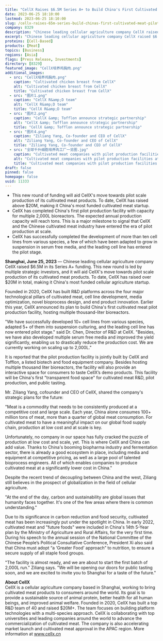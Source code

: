 ```yaml
---
title: "CellX Raises $6.5M Series A+ to Build China's First Cultivated Meat Pilot Facility"
date: 2023-06-25 18:10:00
lastmod: 2023-06-25 18:10:00
slug: /cellx-raises-65m-series-build-chinas-first-cultivated-meat-pilot-facility
company: 8329
description: "Chinese leading cellular agriculture company CellX raised $6.5M in its Series A+ funding"
excerpt: "Chinese leading cellular agriculture company CellX raised $6.5M in its Series A+ funding"
proteins: [Cell-Based]
products: [Meat]
topics: [Business]
regions: [Asia]
flags: [Press Release, Investments]
directory: [8329]
featured_image: "CellX培养鸡胸肉.png"
additional_images:
  - src: "CellX培养鸡胸肉.png"
    caption: "Cultivated chicken breast from CellX"
    alt: "Cultivated chicken breast from CellX"
    title: "Cultivated chicken breast from CellX"
  - src: "图片1.png"
    caption: "CellX R&amp;D team"
    alt: "CellX R&amp;D team"
    title: "CellX R&amp;D team"
  - src: "图片2.png"
    caption: "CellX &amp; Tofflon announce strategic partnership"
    alt: "CellX &amp; Tofflon announce strategic partnership"
    title: "CellX &amp; Tofflon announce strategic partnership"
  - src: "图片4.png"
    caption: "Ziliang Yang, Co-founder and CEO of CellX"
    alt: "Ziliang Yang, Co-founder and CEO of CellX"
    title: "Ziliang Yang, Co-founder and CEO of CellX"
  - src: "全球千升细胞培养肉工厂一览图.jpg"
    caption: "Cultivated meat companies with pilot production facilities at thousand-liter scale"
    alt: "Cultivated meat companies with pilot production facilities at thousand-liter scale"
    title: "Cultivated meat companies with pilot production facilities at thousand-liter scale"
draft: false
pinned: false
homepage: false
uuid: 11333
---
```

<ul>
<li>This new round of funding will aid CellX's move towards pilot scale production of its cultivated meat products. To date, CellX has raised above $20M, making it China's most funded cultivated meat startup. </li>
<li>CellX has completed China's first pilot production facility with capacity for multiple 2,000L bioreactors. The expected annual production capacity will reach tons. This is a major milestone to signal that CellX and the Chinese cultivated meat industry have entered the era of pilot production at scale.</li>
<li>CellX has successfully completed the development of more than ten cell lines from various species, a few of which have been adapted to grow in suspension in serum free media, and the leading cell line has entered the pilot stage.</li>
</ul>
<p><strong>Shanghai, June 25, 2023</strong> — Chinese leading cellular agriculture company CellX raised $6.5M in its Series A+ funding. This new round is led by multiple strategic investors, and it will aid CellX's move towards pilot scale production of its cultivated meat products. To date, CellX has raised over $20M in total, making it China's most funded cellular agriculture startup.</p>
<p>Founded in 2020, CellX has built R&D platforms across the four major technological pillars of cultivated meat, cell line development, media optimization, novel bioprocess design, and end product innovation. Earlier this year, CellX announced its plan to build China's first cultivated meat pilot production facility, hosting multiple thousand-liter bioreactors.</p>
<p>"We have successfully developed 10+ cell lines from various species, adapted 5+ of them into suspension culturing, and the leading cell line has now entered pilot stage." said Dr. Chen, Director of R&D at CellX. "Besides, we have also developed multiple serum free media and improved the yield significantly, enabling us to drastically reduce the production cost. We are currently working on scaling up to 2,000L."</p>
<p>It is reported that the pilot production facility is jointly built by CellX and Tofflon, a listed biotech and food equipment company. Besides hosting multiple thousand liter bioreactors, the facility will also provide an interactive space for consumers to taste CellX’s demo products. This facility will be China's first "transparent food space" for cultivated meat R&D, pilot production, and public tasting.</p>
<p>Mr. Ziliang Yang, cofounder and CEO of CellX, shared the company's strategic plans for the future:</p>
<p>"Meat is a commodity that needs to be consistently produced at a competitive cost and large scale. Each year, China alone consumes 100+ million tons of meat, more than a quarter of global meat consumption. For cultivated meat to have a meaningful impact on our global food supply chain, production at low cost and at scale is key.</p>
<p>Unfortunately, no company in our space has fully cracked the puzzle of production at low cost and scale, yet. This is where CellX and China can add value. Thanks to China's booming biopharma industry and fermentation sector, there is already a good ecosystem in place, including media and equipment at competitive pricing, as well as a large pool of talented bioprocess engineers. All of which enables companies to produce cultivated meat at a significantly lower cost in China."</p>
<p>Despite the recent trend of decoupling between China and the west, Ziliang still believes in the prospect of globalization in the field of cellular agriculture.</p>
<p>"At the end of the day, carbon and sustainability are global issues that humanity faces together. It's one of the few areas where there is common understanding."</p>
<p>Due to its significance in carbon reduction and food security, cultivated meat has been increasingly put under the spotlight in China. In early 2022, cultivated meat and "future foods" were included in China's 14th 5-Year plan by the Ministry of Agriculture and Rural Affairs, for the very first time. During his speech to the annual session of the National Committee of the Chinese People’s Political Consultative Conference, President Xi also said that China must adopt “a ‘Greater Food’ approach” to nutrition, to ensure a secure supply of all staple food groups.</p>
<p>"The facility is almost ready, and we are about to start the first batch of 2,000L run." Ziliang says. "We will be opening our doors for public tasting soon, and we are excited to invite you to Shanghai for a taste of the future."</p>
<p><strong>About CellX</strong><br />
CellX is a cellular agriculture company based in Shanghai, working to bring cultivated meat products to consumers around the world. Its goal is to provide a sustainable source of animal protein, better health for all human beings, and improved animal welfare. Founded in 2020, CellX has built a top R&D team of 40 and raised $20M+. The team focuses on building platform technologies with a multi-species approach. CellX is collaborating with top universities and leading companies around the world to advance the commercialization of cultivated meat. The company is also accelerating market launch and cultivated meat approval in the APAC region. More information at <a href="http://www.cellx.cn">www.cellx.cn</a></p>
